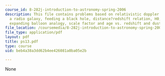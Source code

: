 ```yaml
---
course_id: 8-282j-introduction-to-astronomy-spring-2006
description: This file contains problems based on relativistic doppler effect, cygnus
  a radio galaxy, feeding a black hole, distance?redshift relation, H0, t0, and ?crit,
  expanding balloon analogy, scale factor and age vs. redshift and dust in the universe.
file_location: /coursemedia/8-282j-introduction-to-astronomy-spring-2006/beb4a38a3dd62b4ee426081a0ba05e2b_ps13.pdf
file_type: application/pdf
layout: pdf
title: ps13.pdf
type: course
uid: beb4a38a3dd62b4ee426081a0ba05e2b

---
```

None